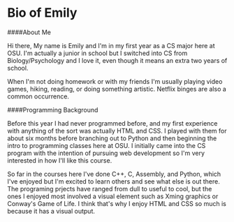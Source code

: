 Bio of Emily
====

####About Me

Hi there, My name is Emily and I'm in my first year as a CS major here at OSU. I'm actually a junior in school but I switched into CS from Biology/Psychology and I love it, even though it means an extra two years of school. 

When I'm not doing homework or with my friends I'm usually playing video games, hiking, reading, or doing something artistic. Netflix binges are also a common occurrence.

####Programming Background

Before this year I had never programmed before, and my first experience with anything of the sort was actually HTML and CSS. I played with them for about six months before branching out to Python and then beginning the intro to programming classes here at OSU. I initially came into the CS program with the intention of pursuing web development so I'm very interested in how I'll like this course. 

So far in the courses here I've done C++, C, Assembly, and Python, which I've enjoyed but I'm excited to learn others and see what else is out there. The programing prjects have ranged from dull to useful to cool, but the ones I enjoyed most involved a visual element such as Xming graphics or Conway's Game of Life. I think that's why I enjoy HTML and CSS so much is because it has a visual output. 